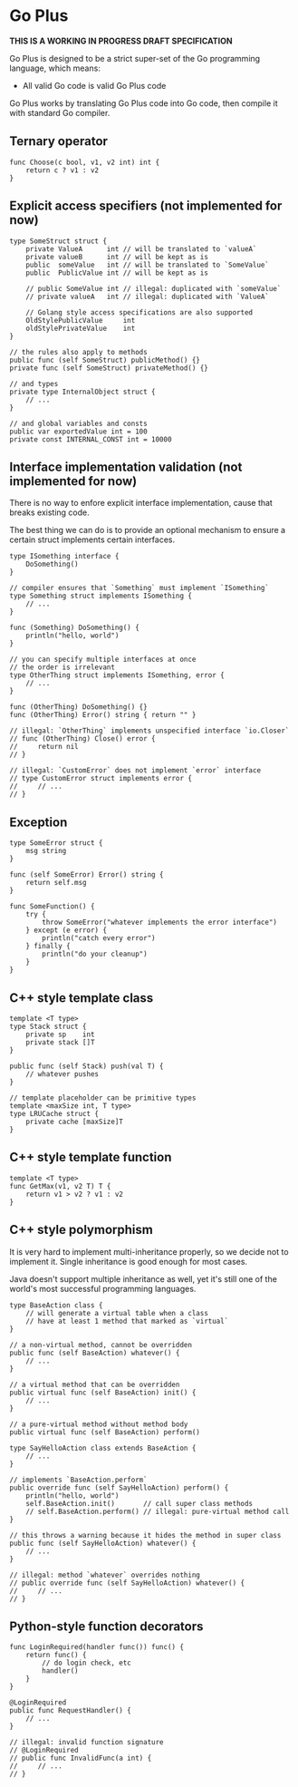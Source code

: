 # Go Plus

**THIS IS A WORKING IN PROGRESS DRAFT SPECIFICATION**

Go Plus is designed to be a strict
super-set of the Go programming language, which means:

* All valid Go code is valid Go Plus code

Go Plus works by translating Go Plus code into Go code, then compile
it with standard Go compiler.

## Ternary operator

```goplus
func Choose(c bool, v1, v2 int) int {
    return c ? v1 : v2
}
```

## Explicit access specifiers (not implemented for now)

```goplus
type SomeStruct struct {
    private ValueA      int // will be translated to `valueA`
    private valueB      int // will be kept as is
    public  someValue   int // will be translated to `SomeValue`
    public  PublicValue int // will be kept as is

    // public SomeValue int // illegal: duplicated with `someValue`
    // private valueA   int // illegal: duplicated with `ValueA`

    // Golang style access specifications are also supported
    OldStylePublicValue     int 
    oldStylePrivateValue    int
}

// the rules also apply to methods
public func (self SomeStruct) publicMethod() {}
private func (self SomeStruct) privateMethod() {}

// and types
private type InternalObject struct {
    // ...
}

// and global variables and consts
public var exportedValue int = 100
private const INTERNAL_CONST int = 10000
```

## Interface implementation validation (not implemented for now)

There is no way to enfore explicit interface implementation, cause
that breaks existing code.

The best thing we can do is to provide an optional mechanism to ensure
a certain struct implements certain interfaces.

```goplus
type ISomething interface {
    DoSomething()
}

// compiler ensures that `Something` must implement `ISomething`
type Something struct implements ISomething {
    // ...
}

func (Something) DoSomething() {
    println("hello, world")
}

// you can specify multiple interfaces at once
// the order is irrelevant
type OtherThing struct implements ISomething, error {
    // ...
}

func (OtherThing) DoSomething() {}
func (OtherThing) Error() string { return "" }

// illegal: `OtherThing` implements unspecified interface `io.Closer`
// func (OtherThing) Close() error { 
//     return nil
// }

// illegal: `CustomError` does not implement `error` interface
// type CustomError struct implements error {
//     // ...
// }
```

## Exception

```goplus
type SomeError struct {
    msg string
}

func (self SomeError) Error() string {
    return self.msg
}

func SomeFunction() {
    try {
        throw SomeError("whatever implements the error interface")
    } except (e error) {
        println("catch every error")
    } finally {
        println("do your cleanup")
    }
}
```

## C++ style template class

```goplus
template <T type>
type Stack struct {
    private sp    int
    private stack []T
}

public func (self Stack) push(val T) {
    // whatever pushes
}

// template placeholder can be primitive types
template <maxSize int, T type>
type LRUCache struct {
    private cache [maxSize]T
}
```

## C++ style template function

```goplus
template <T type>
func GetMax(v1, v2 T) T {
    return v1 > v2 ? v1 : v2
}
```

## C++ style polymorphism

It is very hard to implement multi-inheritance properly, so we decide
not to implement it. Single inheritance is good enough for most cases.

Java doesn't support multiple inheritance as well, yet it's still one 
of the world's most successful programming languages.

```goplus
type BaseAction class {
    // will generate a virtual table when a class
    // have at least 1 method that marked as `virtual`
}

// a non-virtual method, cannot be overridden
public func (self BaseAction) whatever() {
    // ...
}

// a virtual method that can be overridden
public virtual func (self BaseAction) init() {
    // ...
}

// a pure-virtual method without method body
public virtual func (self BaseAction) perform()

type SayHelloAction class extends BaseAction {
    // ...
}

// implements `BaseAction.perform`
public override func (self SayHelloAction) perform() {
    println("hello, world")
    self.BaseAction.init()       // call super class methods
    // self.BaseAction.perform() // illegal: pure-virtual method call 
}

// this throws a warning because it hides the method in super class
public func (self SayHelloAction) whatever() {
    // ...
}

// illegal: method `whatever` overrides nothing
// public override func (self SayHelloAction) whatever() {
//     // ...
// }
```

## Python-style function decorators

```goplus
func LoginRequired(handler func()) func() {
    return func() {
        // do login check, etc
        handler()
    }
}

@LoginRequired
public func RequestHandler() {
    // ...
}

// illegal: invalid function signature
// @LoginRequired
// public func InvalidFunc(a int) {
//     // ...
// }
```
